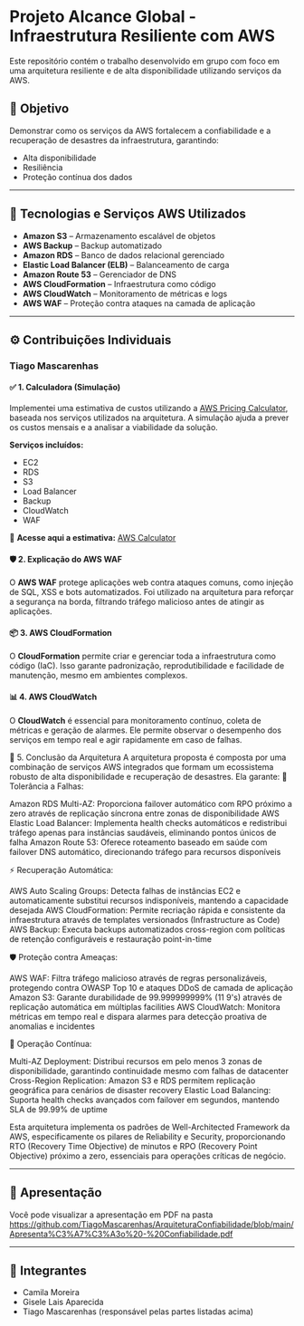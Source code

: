 # Projeto Alcance Global - Infraestrutura Resiliente com AWS

Este repositório contém o trabalho desenvolvido em grupo com foco em uma arquitetura resiliente e de alta disponibilidade utilizando serviços da AWS.

## 🧠 Objetivo

Demonstrar como os serviços da AWS fortalecem a confiabilidade e a recuperação de desastres da infraestrutura, garantindo:
- Alta disponibilidade
- Resiliência
- Proteção contínua dos dados

---

## 🔧 Tecnologias e Serviços AWS Utilizados

- **Amazon S3** – Armazenamento escalável de objetos
- **AWS Backup** – Backup automatizado
- **Amazon RDS** – Banco de dados relacional gerenciado
- **Elastic Load Balancer (ELB)** – Balanceamento de carga
- **Amazon Route 53** – Gerenciador de DNS
- **AWS CloudFormation** – Infraestrutura como código
- **AWS CloudWatch** – Monitoramento de métricas e logs
- **AWS WAF** – Proteção contra ataques na camada de aplicação

---

## ⚙️ Contribuições Individuais

### Tiago Mascarenhas

#### ✅ 1. Calculadora (Simulação)

Implementei uma estimativa de custos utilizando a [AWS Pricing Calculator](https://calculator.aws/#/estimate?id=95ae99b87db165a43063586d83df89bbc26f6406), baseada nos serviços utilizados na arquitetura. A simulação ajuda a prever os custos mensais e a analisar a viabilidade da solução.

**Serviços incluídos:**
- EC2
- RDS
- S3
- Load Balancer
- Backup
- CloudWatch
- WAF

🔗 **Acesse aqui a estimativa:** [AWS Calculator](https://calculator.aws/#/estimate?id=95ae99b87db165a43063586d83df89bbc26f6406)

#### 🛡️ 2. Explicação do AWS WAF

O **AWS WAF** protege aplicações web contra ataques comuns, como injeção de SQL, XSS e bots automatizados. Foi utilizado na arquitetura para reforçar a segurança na borda, filtrando tráfego malicioso antes de atingir as aplicações.

#### 📦 3. AWS CloudFormation

O **CloudFormation** permite criar e gerenciar toda a infraestrutura como código (IaC). Isso garante padronização, reprodutibilidade e facilidade de manutenção, mesmo em ambientes complexos.

#### 📊 4. AWS CloudWatch

O **CloudWatch** é essencial para monitoramento contínuo, coleta de métricas e geração de alarmes. Ele permite observar o desempenho dos serviços em tempo real e agir rapidamente em caso de falhas.

🧩 5. Conclusão da Arquitetura
A arquitetura proposta é composta por uma combinação de serviços AWS integrados que formam um ecossistema robusto de alta disponibilidade e recuperação de desastres. Ela garante:
🔧 Tolerância a Falhas:

Amazon RDS Multi-AZ: Proporciona failover automático com RPO próximo a zero através de replicação síncrona entre zonas de disponibilidade
AWS Elastic Load Balancer: Implementa health checks automáticos e redistribui tráfego apenas para instâncias saudáveis, eliminando pontos únicos de falha
Amazon Route 53: Oferece roteamento baseado em saúde com failover DNS automático, direcionando tráfego para recursos disponíveis

⚡ Recuperação Automática:

AWS Auto Scaling Groups: Detecta falhas de instâncias EC2 e automaticamente substitui recursos indisponíveis, mantendo a capacidade desejada
AWS CloudFormation: Permite recriação rápida e consistente da infraestrutura através de templates versionados (Infrastructure as Code)
AWS Backup: Executa backups automatizados cross-region com políticas de retenção configuráveis e restauração point-in-time

🛡️ Proteção contra Ameaças:

AWS WAF: Filtra tráfego malicioso através de regras personalizáveis, protegendo contra OWASP Top 10 e ataques DDoS de camada de aplicação
Amazon S3: Garante durabilidade de 99.999999999% (11 9's) através de replicação automática em múltiplas facilities
AWS CloudWatch: Monitora métricas em tempo real e dispara alarmes para detecção proativa de anomalias e incidentes

🔄 Operação Contínua:

Multi-AZ Deployment: Distribui recursos em pelo menos 3 zonas de disponibilidade, garantindo continuidade mesmo com falhas de datacenter
Cross-Region Replication: Amazon S3 e RDS permitem replicação geográfica para cenários de disaster recovery
Elastic Load Balancing: Suporta health checks avançados com failover em segundos, mantendo SLA de 99.99% de uptime

Esta arquitetura implementa os padrões de Well-Architected Framework da AWS, especificamente os pilares de Reliability e Security, proporcionando RTO (Recovery Time Objective) de minutos e RPO (Recovery Point Objective) próximo a zero, essenciais para operações críticas de negócio.

---

## 📎 Apresentação

Você pode visualizar a apresentação em PDF na pasta https://github.com/TiagoMascarenhas/ArquiteturaConfiabilidade/blob/main/Apresenta%C3%A7%C3%A3o%20-%20Confiabilidade.pdf

---

## 👥 Integrantes

- Camila Moreira
- Gisele Lais Aparecida
- Tiago Mascarenhas (responsável pelas partes listadas acima)
